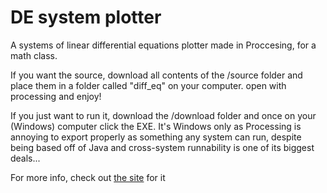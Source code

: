 # DE system plotter
A systems of linear differential equations plotter made in Proccesing, for a math class.

If you want the source, download all contents of the /source folder and place them in a folder called "diff_eq" on your computer. open with processing and enjoy!

If you just want to run it, download the /download folder and once on your (Windows) computer click the EXE. It's Windows only as Processing is annoying to export properly as something any system can run, despite being based off of Java and cross-system runnability is one of its biggest deals...

For more info, check out [the site](https://niceware.github.io/systemplotter/) for it
